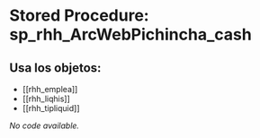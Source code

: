 # Stored Procedure: sp_rhh_ArcWebPichincha_cash

## Usa los objetos:
- [[rhh_emplea]]
- [[rhh_liqhis]]
- [[rhh_tipliquid]]

*No code available.*
